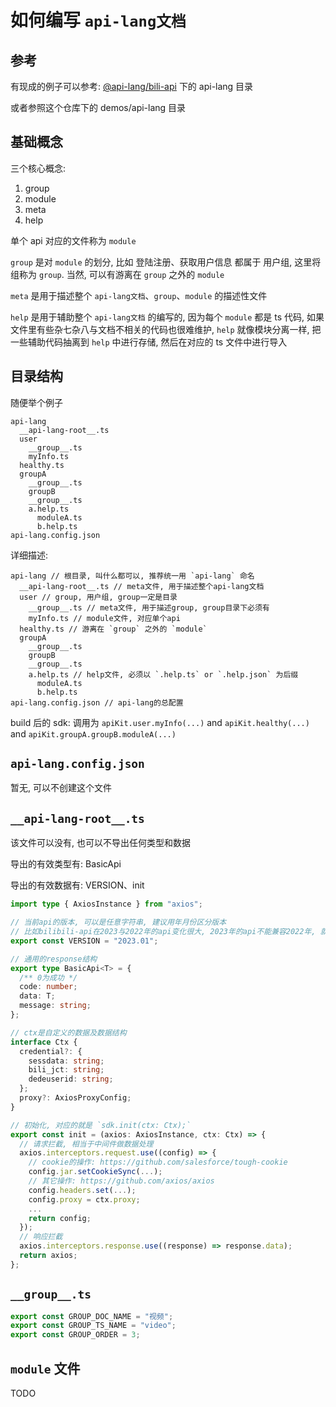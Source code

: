 # 如何编写 `api-lang文档`

## 参考

有现成的例子可以参考: [@api-lang/bili-api](https://github.com/api-lang/bili-api) 下的 api-lang 目录

或者参照这个仓库下的 demos/api-lang 目录

## 基础概念

三个核心概念:

1. group
2. module
3. meta
4. help

单个 api 对应的文件称为 `module`

`group` 是对 `module` 的划分, 比如 登陆注册、获取用户信息 都属于 用户组, 这里将组称为 `group`. 当然, 可以有游离在 `group` 之外的 `module`

`meta` 是用于描述整个 `api-lang文档`、`group`、`module` 的描述性文件

`help` 是用于辅助整个 `api-lang文档` 的编写的, 因为每个 `module` 都是 ts 代码, 如果文件里有些杂七杂八与文档不相关的代码也很难维护, `help` 就像模块分离一样, 把一些辅助代码抽离到 `help` 中进行存储, 然后在对应的 ts 文件中进行导入

## 目录结构

随便举个例子

```
api-lang
  __api-lang-root__.ts
  user
    __group__.ts
    myInfo.ts
  healthy.ts
  groupA
    __group__.ts
    groupB
    __group__.ts
    a.help.ts
      moduleA.ts
      b.help.ts
api-lang.config.json
```

详细描述:

```
api-lang // 根目录, 叫什么都可以, 推荐统一用 `api-lang` 命名
  __api-lang-root__.ts // meta文件, 用于描述整个api-lang文档
  user // group, 用户组, group一定是目录
    __group__.ts // meta文件, 用于描述group, group目录下必须有
    myInfo.ts // module文件, 对应单个api
  healthy.ts // 游离在 `group` 之外的 `module`
  groupA
    __group__.ts
    groupB
    __group__.ts
    a.help.ts // help文件, 必须以 `.help.ts` or `.help.json` 为后缀
      moduleA.ts
      b.help.ts
api-lang.config.json // api-lang的总配置
```

build 后的 sdk: 调用为 `apiKit.user.myInfo(...)` and `apiKit.healthy(...)` and `apiKit.groupA.groupB.moduleA(...)`

## `api-lang.config.json`

暂无, 可以不创建这个文件

## `__api-lang-root__.ts`

该文件可以没有, 也可以不导出任何类型和数据

导出的有效类型有: BasicApi

导出的有效数据有: VERSION、init

```typescript
import type { AxiosInstance } from "axios";

// 当前api的版本, 可以是任意字符串, 建议用年月份区分版本
// 比如bilibili-api在2023与2022年的api变化很大, 2023年的api不能兼容2022年, 就需要更新版本号, 如果是渐进式的增加api能力, 能兼容之前的api, 那就不需要更新版本号
export const VERSION = "2023.01";

// 通用的response结构
export type BasicApi<T> = {
  /** 0为成功 */
  code: number;
  data: T;
  message: string;
};

// ctx是自定义的数据及数据结构
interface Ctx {
  credential?: {
    sessdata: string;
    bili_jct: string;
    dedeuserid: string;
  };
  proxy?: AxiosProxyConfig;
}

// 初始化, 对应的就是 `sdk.init(ctx: Ctx);`
export const init = (axios: AxiosInstance, ctx: Ctx) => {
  // 请求拦截, 相当于中间件做数据处理
  axios.interceptors.request.use((config) => {
    // cookie的操作: https://github.com/salesforce/tough-cookie
    config.jar.setCookieSync(...);
    // 其它操作: https://github.com/axios/axios
    config.headers.set(...);
    config.proxy = ctx.proxy;
    ...
    return config;
  });
  // 响应拦截
  axios.interceptors.response.use((response) => response.data);
  return axios;
};
```

## `__group__.ts`

```typescript
export const GROUP_DOC_NAME = "视频";
export const GROUP_TS_NAME = "video";
export const GROUP_ORDER = 3;
```

## `module` 文件

TODO
